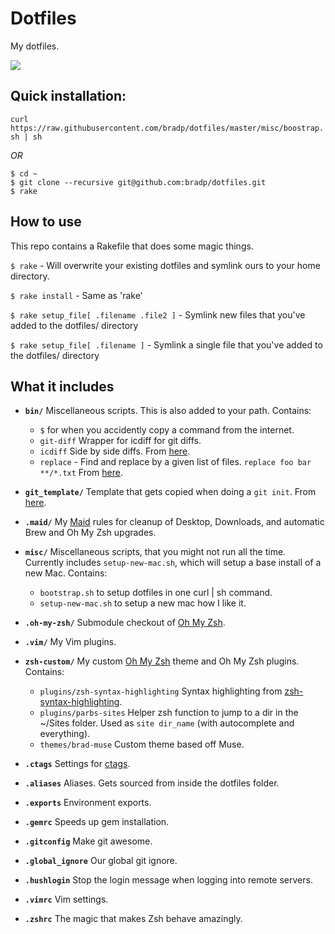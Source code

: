 # Dotfiles

My dotfiles.

![](http://gifsb.in/codes/floppy-discs.gif)

## Quick installation:

```curl https://raw.githubusercontent.com/bradp/dotfiles/master/misc/boostrap.sh | sh```

*OR*

```
$ cd ~
$ git clone --recursive git@github.com:bradp/dotfiles.git
$ rake
```

## How to use

This repo contains a Rakefile that does some magic things.

``` $ rake ``` - Will overwrite your existing dotfiles and symlink ours to your home directory.

``` $ rake install ``` - Same as 'rake'

``` $ rake setup_file[ .filename .file2 ] ``` - Symlink new files that you've added to the dotfiles/ directory

``` $ rake setup_file[ .filename ] ``` - Symlink a single file that you've added to the dotfiles/ directory


## What it includes

* **`bin/`**
 	Miscellaneous scripts. This is also added to your path.
 	Contains:
 	* `$` for when you accidently copy a command from the internet.
 	* `git-diff` Wrapper for icdiff for git diffs.
 	* `icdiff` Side by side diffs. From [here](http://www.jefftk.com/icdiff).
 	* `replace` - Find and replace by a given list of files. `replace foo bar **/*.txt` From [here](https://github.com/thoughtbot/dotfiles/blob/master/bin/replace).
* **`git_template/`**
 	Template that gets copied when doing a `git init`. From [here](http://tbaggery.com/2011/08/08/effortless-ctags-with-git.html).
* **`.maid/`**
 	My [Maid](https://github.com/benjaminoakes/maid) rules for cleanup of Desktop, Downloads, and automatic Brew and Oh My Zsh upgrades.

* **`misc/`**
 	Miscellaneous scripts, that you might not run all the time. Currently includes `setup-new-mac.sh`, which will setup a base install of a new Mac.
 	Contains:
 	* `bootstrap.sh` to setup dotfiles in one curl | sh command.
 	* `setup-new-mac.sh` to setup a new mac how I like it.
* **`.oh-my-zsh/`**
	Submodule checkout of [Oh My Zsh](https://github.com/robbyrussell/oh-my-zsh).
* **`.vim/`**
 	My Vim plugins.

* **`zsh-custom/`**
 	My custom [Oh My Zsh](https://github.com/robbyrussell/oh-my-zsh) theme and Oh My Zsh plugins.
 	Contains:
 	* `plugins/zsh-syntax-highlighting` Syntax highlighting from [zsh-syntax-highlighting](https://github.com/zsh-users/zsh-syntax-highlighting).
 	* `plugins/parbs-sites` Helper zsh function to jump to a dir in the ~/Sites folder. Used as `site dir_name` (with autocomplete and everything).
 	* `themes/brad-muse` Custom theme based off Muse.

* **`.ctags`**
 	Settings for [ctags](http://ctags.sourceforge.net/).

* **`.aliases`**
 	Aliases. Gets sourced from inside the dotfiles folder.
* **`.exports`**
	Environment exports.
* **`.gemrc`**
 	Speeds up gem installation.
* **`.gitconfig`**
 	Make git awesome.
* **`.global_ignore`**
 	Our global git ignore.
* **`.hushlogin`**
 	Stop the login message when logging into remote servers.
* **`.vimrc`**
 	Vim settings.
* **`.zshrc`**
 	The magic that makes Zsh behave amazingly.

